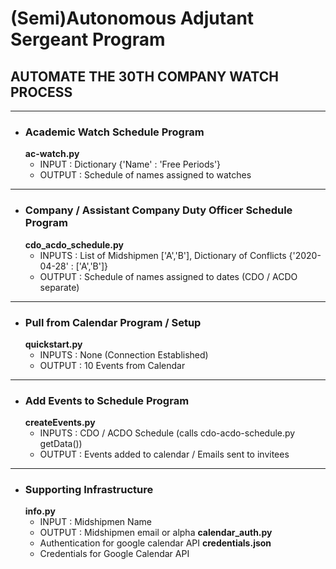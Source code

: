 # (Semi)Autonomous Adjutant Sergeant Program #

## AUTOMATE THE 30TH COMPANY WATCH PROCESS ##
----------------------------------------------
* ### Academic Watch Schedule Program ###
  __ac-watch.py__
  * INPUT : Dictionary {'Name' : 'Free Periods'}
  * OUTPUT : Schedule of names assigned to watches
----------------------------------------------------
* ### Company / Assistant Company Duty Officer Schedule Program ###
  __cdo_acdo_schedule.py__
  * INPUTS : List of Midshipmen ['A','B'], Dictionary of Conflicts {'2020-04-28' : ['A','B']}
  * OUTPUT : Schedule of names assigned to dates (CDO / ACDO separate)
----------------------------------------------------
* ### Pull from Calendar Program / Setup ###
  __quickstart.py__
  * INPUTS : None (Connection Established)
  * OUTPUT : 10 Events from Calendar
----------------------------------------------------
* ### Add Events to Schedule Program ###
  __createEvents.py__
  * INPUTS : CDO / ACDO Schedule (calls cdo-acdo-schedule.py getData())
  * OUTPUT : Events added to calendar / Emails sent to invitees
----------------------------------------------------------------
* ### Supporting Infrastructure ###
  __info.py__
  * INPUT : Midshipmen Name
  * OUTPUT : Midshipmen email or alpha
  __calendar_auth.py__
  * Authentication for google calendar API
  __credentials.json__
  * Credentials for Google Calendar API
